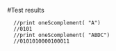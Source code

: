 #Test results


      //print oneScomplement( "A")
      //0101
      //print oneScomplement( "ABDC")
      //0101010000100011
